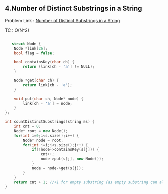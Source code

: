 ## 4.Number of Distinct Substrings in a String

Problem Link : [Number of Distinct Substrings in a String](https://bit.ly/3ocRQW0)


TC : O(N^2)
```c++

   struct Node {
    Node *link[26];
    bool flag = false;

    bool containsKey(char ch) {
        return (link[ch - 'a'] != NULL);
    }

    Node *get(char ch) {
        return link[ch - 'a'];
    }

    void put(char ch, Node* node) {
        link[ch - 'a'] = node;
    }
};

int countDistinctSubstrings(string &s) {
    int cnt = 0;
    Node* root = new Node();
    for(int i=0;i<s.size();i++) {
        Node* node = root;
        for(int j=i;j<s.size();j++) {
            if(!node->containsKey(s[j])) {
                cnt++;
                node->put(s[j], new Node());
            }
            node = node->get(s[j]);
        }
    }
    return cnt + 1; //+1 for empty substring (as empty substring can also be distinct substring)
}
```